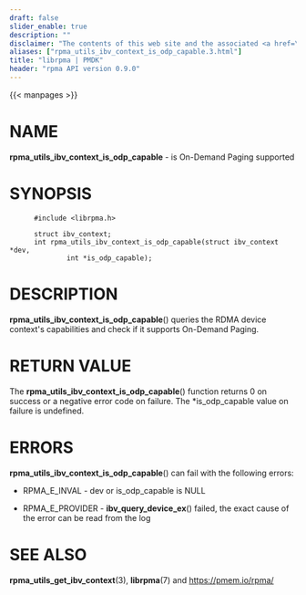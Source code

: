 ```yaml
---
draft: false
slider_enable: true
description: ""
disclaimer: "The contents of this web site and the associated <a href=\"https://github.com/pmem\">GitHub repositories</a> are BSD-licensed open source."
aliases: ["rpma_utils_ibv_context_is_odp_capable.3.html"]
title: "librpma | PMDK"
header: "rpma API version 0.9.0"
---
```

{{< manpages >}}

[comment]: <> (SPDX-License-Identifier: BSD-3-Clause)
[comment]: <> (Copyright 2020, Intel Corporation)

NAME
====

**rpma\_utils\_ibv\_context\_is\_odp\_capable** - is On-Demand Paging
supported

SYNOPSIS
========

          #include <librpma.h>

          struct ibv_context;
          int rpma_utils_ibv_context_is_odp_capable(struct ibv_context *dev,
                  int *is_odp_capable);

DESCRIPTION
===========

**rpma\_utils\_ibv\_context\_is\_odp\_capable**() queries the RDMA
device context\'s capabilities and check if it supports On-Demand
Paging.

RETURN VALUE
============

The **rpma\_utils\_ibv\_context\_is\_odp\_capable**() function returns 0
on success or a negative error code on failure. The \*is\_odp\_capable
value on failure is undefined.

ERRORS
======

**rpma\_utils\_ibv\_context\_is\_odp\_capable**() can fail with the
following errors:

-   RPMA\_E\_INVAL - dev or is\_odp\_capable is NULL

-   RPMA\_E\_PROVIDER - **ibv\_query\_device\_ex**() failed, the exact
    cause of the error can be read from the log

SEE ALSO
========

**rpma\_utils\_get\_ibv\_context**(3), **librpma**(7) and
https://pmem.io/rpma/
